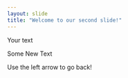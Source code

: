 ```yaml
---
layout: slide
title: "Welcome to our second slide!"
---
```


Your text

Some New Text

Use the left arrow to go back!
